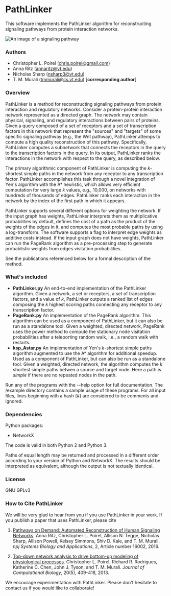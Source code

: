 # PathLinker

This software implements the PathLinker algorithm for reconstructing
signaling pathways from protein interaction networks.

![An image of a signaling pathway](pathway.jpg)

### Authors
  * Christopher L. Poirel (chris.poirel@gmail.com)
  * Anna Ritz (annaritz@vt.edu)
  * Nicholas Sharp (nsharp3@vt.edu)
  * T. M. Murali (tmmurali@cs.vt.edu) [**corresponding author**]

### Overview 

  PathLinker is a method for reconstructing signaling pathways from
  protein interaction and regulatory networks. Consider a protein-protein interaction
  network represented as a directed graph. The network may
  contain physical, signaling, and regulatory interactions between pairs
  of proteins. Given a query composed of a set of receptors and a set of
  transcription factors in this network that represent the "sources" and
  "targets" of some specific signaling pathway (e.g., the Wnt pathway),
  PathLinker attemps to compute a high quality reconstruction of this
  pathway. Specifically, PathLinker computes a subnetwork that connects
  the receptors in the query to the transcription factors in the query.
  In its output, PathLinker ranks the interactions in the network with
  respect to the query, as described below.

The primary algorithmic component of PathLinker is computing the 
*k*-shortest simple paths in the network from any receptor to any
transcription factor. PathLinker accomplishes this task through a novel integration of 
Yen's algorithm with the A* heuristic, which allows very efficient computation for very large *k* 
values, e.g., 10,000, on networks with hundreds of thousands of edges. PathLinker ranks each interaction in the 
network by the index of the first path in which it appears.

PathLinker supports several different options for weighting the network.
If the input graph has weights, PathLinker interprets them as multiplicative
probabilities by default, defines the cost of a path as the product of the weights of the edges in it, and computes the most probable paths by using a log-transform. The software supports a flag to interpret edge weights as additive
costs instead. If the input graph does not have weights, PathLinker can
run the PageRank algorithm as a pre-processing step to generate probablistic weights
from edges visitation probabilities.

See the publications referenced below for a formal description of the
method.

### What's included
  * **PathLinker.py** An end-to-end implementation of the PathLinker
  algorithm. Given a network, a set or receptors, a set of
  transcription factors, and a value of *k*, PathLinker outputs a ranked list of edges composing the *k* highest scoring paths connecting any receptor to any transcription factor.
  * **PageRank.py** An implementation of the PageRank algorithm. This algorithm can be used as
  a component of PathLinker, but it can also be run as a standalone tool.
  Given a weighted, directed network, PageRank uses the power method to compute the
  stationary node visitation probabilities after a teleporting random walk, i.e., a random walk with restarts. 
  * **ksp_Astar.py** An implementation of Yen's *k*-shortest simple
  paths algorithm augmented to use the A\* algorithm for additional
  speedup. Used as a component of PathLinker, but can also be run as a
  standalone tool.  Given a weighted, directed network, the algorithm
  computes the *k* shortest simple paths betwen a source and target
  node. Here a path is *simple* if there are no repeated nodes in the
  path.

Run any of the programs with the --help option for full documentation.
The /example directory contains a sample usage of these programs.
For all input files, lines beginning with a hash (#)
    are considered to be comments and ignored.

### Dependencies 

Python packages:
  * NetworkX

The code is valid in both Python 2 and Python 3.

Paths of equal length may be returned and processed in a different
order according to your version of Python and NetworkX. The results should be interpreted
as equivalent, although the output is not textually identical.

### License

GNU GPLv3

### How to Cite PathLinker

We will be very glad to hear from you if you use PathLinker in your work. If you publish a paper that uses PathLinker, please cite

1. <a href="http://www.nature.com/articles/npjsba20162">Pathways on Demand: Automated Reconstruction of Human Signaling Networks</a>. Anna Ritz, Christopher L. Poirel, Allison N. Tegge, Nicholas Sharp, Allison Powell, Kelsey Simmons, Shiv D. Kale, and T. M. Murali. *npj Systems Biology and Applications*, 2, Article number 16002, 2016. 

2. <a href="http://www.ncbi.nlm.nih.gov/pubmed/23641868">Top-down network analysis to drive bottom-up modeling of physiological processes</a>. Christopher L. Poirel, Richard R. Rodrigues, Katherine C. Chen, John J. Tyson, and T. M. Murali. *Journal of Computational Biology*, 20(5), 409-418, 2013. 
  
We encourage experimentation with PathLinker. Please don't hesitate to contact us if you would like to collaborate! 
